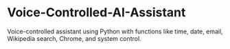 # Voice-Controlled-AI-Assistant
Voice-controlled assistant using Python with functions like time, date, email, Wikipedia search, Chrome, and system control.
